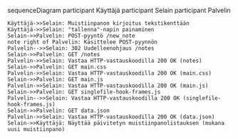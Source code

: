 sequenceDiagram
    participant Käyttäjä
    participant Selain
    participant Palvelin

    Käyttäjä->>Selain: Muistiinpanon kirjoitus tekstikenttään
    Käyttäjä->>Selain: "tallenna"-napin painaminen
    Selain->>Palvelin: POST-pyyntö /new_note 
    note right of Palvelin: Käsittelee POST-pyynnön
    Palvelin-->>Selain: 302 Uudelleenohjaus /notes
    Selain->>Palvelin: GET /notes
    Palvelin->>Selain: Vastaa HTTP-vastauskoodilla 200 OK (notes)
    Selain->>Palvelin: GET main.css
    Palvelin->>Selain: Vastaa HTTP-vastauskoodilla 200 OK (main.css)
    Selain->>Palvelin: GET main.js
    Palvelin->>Selain: Vastaa HTTP-vastauskoodilla 200 OK (main.js)
    Selain->>Palvelin: GET singlefile-hook-frames.js
    Palvelin-->>Selain: Vastaa HTTP-vastauskoodilla 200 OK (singlefile-hook-frames.js)
    Selain->>Palvelin: GET data.json
    Palvelin->>Selain: Vastaa HTTP-vastauskoodilla 200 OK (data.json)
    Selain->>Käyttäjä: Näyttää päivitetyn muistiinpanolistauksen (mukana uusi muistiinpano)